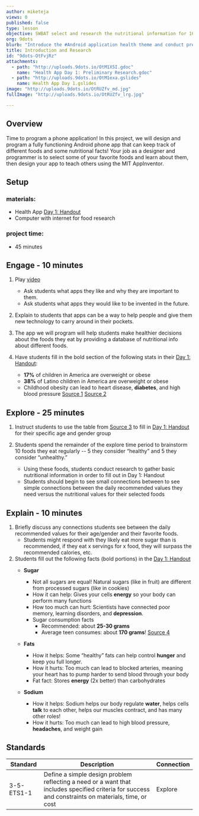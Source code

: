 ```yaml
---
author: miketeja
views: 0
published: false
type: lesson
objective: SWBAT select and research the nutritional information for 10 different foods that will later be programmed into an Android application
org: 9dots
blurb: "Introduce the #Android application health theme and conduct preliminary nutritional research on common daily foods"
title: Introduction and Research
id: "9dots-OtFvjRz"
attachments: 
  - path: "http://uploads.9dots.io/OtM1X5I.gdoc"
    name: "Health App Day 1: Preliminary Research.gdoc"
  - path: "http://uploads.9dots.io/OtM1exa.gslides"
    name: Health App Day 1.gslides
image: "http://uploads.9dots.io/OtRUZfv_md.jpg"
fullImage: "http://uploads.9dots.io/OtRUZfv_lrg.jpg"

---
```


## Overview
Time to program a phone application! In this project, we will design and program a fully functioning Android phone app that can keep track of different foods and some nutritional facts! Your job as a designer and programmer is to select some of your favorite foods and learn about them, then design your app to teach others using the MIT AppInventor. 

## Setup
### materials:
- Health App [Day 1: Handout](http://uploads.9dots.io/OtM1X5I.gdoc)
- Computer with internet for food research

### project time:	
- 45 minutes

## Engage - 10 minutes
1. Play [video](https://www.youtube.com/watch?v=elaR3WhguVk)
	
	- Ask students what apps they like and why they are important to them. 
	- Ask students what apps they would like to be invented in the future.

2. Explain to students that apps can be a way to help people and give them new technology to carry around in their pockets. 
3. The app we will program will help students make healthier decisions about the foods they eat by providing a database of nutritional info about different foods.
4. Have students fill in the bold section of the following stats in their [Day 1: Handout](http://uploads.9dots.io/OtM1X5I.gdoc):
	- **17%** of children in America are overweight or obese
	- **38%** of Latino children in America are overweight or obese
	- Childhood obesity can lead to heart disease, **diabetes**, and high blood pressure
[Source 1](http://www.cdc.gov/obesity/data/childhood.html)
[Source 2](http://www.rwjf.org/content/dam/web-assets/2010/05/overweight-and-obesity-among-latino-youths)

## Explore - 25 minutes
1. Instruct students to use the table from [Source 3](https://www.bcm.edu/research/centers/childrens-nutrition-research-center/consumer/archives/percentDV.htm) to fill in [Day 1: Handout](http://uploads.9dots.io/OtM1X5I.gdoc) for their specific age and gender group
2. Students spend the remainder of the explore time period to brainstorm 10 foods they eat regularly -- 5 they consider “healthy” and 5 they consider “unhealthy.” 

	- Using these foods, students conduct research to gather basic nutritional information in order to fill out in Day 1: Handout
    - Students should begin to see small connections between to see simple connections between the daily recommended values they need versus the nutritional values for their selected foods

## Explain - 10 minutes
1. Briefly discuss any connections students see between the daily recommended values for their age/gender and their favorite foods.
	- Students might respond with they likely eat more sugar than is recommended, if they eat x servings for x food, they will surpass the recommended calories, etc. 
2. Students fill out the following facts (bold portions) in the [Day 1: Handout](http://uploads.9dots.io/OtM1X5I.gdoc)
	- **Sugar**
    	- Not all sugars are equal! Natural sugars (like in fruit) are different from processed sugars (like in cookies)
		- How it can help: Gives your cells **energy** so your body can perform many functions
		- How too much can hurt: Scientists have connected poor memory, learning disorders, and **depression**.
		- Sugar consumption facts
			- Recommended: about **25-30 grams**
			- Average teen consumes: about **170 grams**!
[Source 4](http://www.womansday.com/health-fitness/nutrition/how-much-sugar-do-your-kids-eat-108599)

	- **Fats**
    	- How it helps: Some “healthy” fats can help control **hunger** and keep you full longer.
		- How it hurts: Too much can lead to blocked arteries, meaning your heart has to pump harder to send blood through your body
		- Fat fact: Stores **energy** (2x better) than carbohydrates 
        
	- **Sodium**
    	- How it helps: Sodium helps our body regulate **water**, helps cells **talk** to each other, helps our muscles contract, and has many other roles!
		- How it hurts: Too much can lead to high blood pressure, **headaches**, and weight gain

## Standards
 
| Standard      | Description   | Connection  |
| ------------- |---------------| ------|
| 3-5-ETS1-1 | Define a simple design problem reflecting a need or a want that includes specified criteria for success and constraints on materials, time, or cost | Explore |
